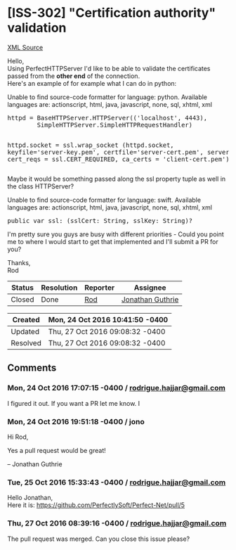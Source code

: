 # [ISS-302] "Certification authority" validation

[XML Source](./xml/ISS-302.xml)
<p><p>Hello,<br/>
Using PerfectHTTPServer I'd like to be able to validate the certificates passed from the <b>other end</b> of the connection.<br/>
Here's an example of for example what I can do in python:</p>

<div class="code panel" style="border-width: 1px;"><div class="codeContent panelContent">
<div class="error"><span class="error">Unable to find source-code formatter for language: python.</span> Available languages are: actionscript, html, java, javascript, none, sql, xhtml, xml</div><pre>
httpd = BaseHTTPServer.HTTPServer(('localhost', 4443),
        SimpleHTTPServer.SimpleHTTPRequestHandler)

httpd.socket = ssl.wrap_socket (httpd.socket,
        keyfile='server-key.pem',
        certfile='server-cert.pem', server_side=True,
        cert_reqs = ssl.CERT_REQUIRED,
        ca_certs = 'client-cert.pem')
</pre>
</div></div>

<p>Maybe it would be something passed along the ssl property tuple as well in the class HTTPServer? </p>

<div class="code panel" style="border-width: 1px;"><div class="codeContent panelContent">
<div class="error"><span class="error">Unable to find source-code formatter for language: swift.</span> Available languages are: actionscript, html, java, javascript, none, sql, xhtml, xml</div><pre>
<span class="code-keyword">public</span> <span class="code-keyword">var</span> ssl: (sslCert: <span class="code-object">String</span>, sslKey: <span class="code-object">String</span>)?
</pre>
</div></div>

<p>I'm pretty sure you guys are busy with different priorities - Could you point me to where I would start to get that implemented and I'll submit a PR for you?</p>

<p>Thanks,<br/>
Rod</p></p>





Status|Resolution|Reporter|Assignee
------|----------|--------|--------
Closed|Done|[Rod](rodrigue.hajjar@gmail.com)|[Jonathan Guthrie]($jono)





Created|Mon, 24 Oct 2016 10:41:50 -0400
-------|--------------
Updated|Thu, 27 Oct 2016 09:08:32 -0400
Resolved|Thu, 27 Oct 2016 09:08:32 -0400


## Comments




### Mon, 24 Oct 2016 17:07:15 -0400 / rodrigue.hajjar@gmail.com 

<p><p>I figured it out. If you want a PR let me know. I</p></p>


### Mon, 24 Oct 2016 19:51:18 -0400 / jono 

<p><p>Hi Rod,</p>

<p>Yes a pull request would be great!</p>

<p>– Jonathan Guthrie</p></p>


### Tue, 25 Oct 2016 15:33:43 -0400 / rodrigue.hajjar@gmail.com 

<p><p>Hello Jonathan,<br/>
Here it is: <a href="https://github.com/PerfectlySoft/Perfect-Net/pull/5" class="external-link" rel="nofollow">https://github.com/PerfectlySoft/Perfect-Net/pull/5</a></p></p>


### Thu, 27 Oct 2016 08:39:16 -0400 / rodrigue.hajjar@gmail.com 

<p><p>The pull request was merged. Can you close this issue please? </p></p>


